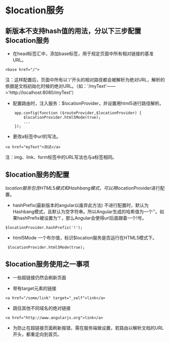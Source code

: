 # $location服务
## 新版本不支持hash值的用法，分以下三步配置$location服务
- 在head标签汇中，添加base标签，用于规定页面中所有相对链接的基准URL。
```
<base href="/">
```
  注：这样配置后，页面中所有以'/'开头的相对路径都会被解析为绝对URL，解析的依据是文档初始化时候的绝对URL。（如：'/myText'——>'http://localhost:8080/myText'）
  
- 配置路由时，注入服务：$locationProvider，并设置用html5进行路径解析。
```
    app.config(function ($routeProvider,$locationProvider) {
        $locationProvider.html5Mode(true);
        ...
    });
```
- 更改a标签中url的写法。
```
<a href="myText">测试</a>
```
  注：img、link、form标签中的URL写法也与a标签相同。
## $location服务的配置
   $location服务包含HTML5模式和Hashbang模式，可以用$locationProvider进行配置。
   
- hashPrefix(最新版本的angular以废弃此方法) 
    不进行配置时，默认为Hashbang模式，且默认为空字符串。所以Angular生成的哈希值为一个''。如果hashPrefix被设置为'!'，那么Angular会使得url后面跟着一个!号。
```
$locationProvider.hashPrefix('!');
```
- html5Mode
 一个布尔值，标识$location服务是否运行在HTML5模式下。
```
 $locationProvider.html5Mode(true);
```

## $location服务使用之一事项
- 一些超链接仍然会刷新页面 
* 带有target元素的链接
 ```
 <a href="/some/link" target="_self">link</a> 
 ```
* 跳往其他不同域名的绝对链接 
``` 
<a href="http://www.angularjs.org">link</a>  
```
- 为防止在超链接页面刷新报错，需在服务端做设置，若路由以解析文档的URL开头，都重定向到首页。





